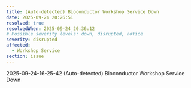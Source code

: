 ```yaml
---
title: (Auto-detected) Bioconductor Workshop Service Down
date: 2025-09-24 20:26:51
resolved: true
resolvedWhen: 2025-09-24 20:36:12
# Possible severity levels: down, disrupted, notice
severity: disrupted
affected:
  - Workshop Service
section: issue
---
```


2025-09-24-16-25-42 (Auto-detected) Bioconductor Workshop Service Down

